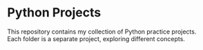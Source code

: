 # Python Projects 

This repository contains my collection of Python practice projects.  
Each folder is a separate project, exploring different concepts.

